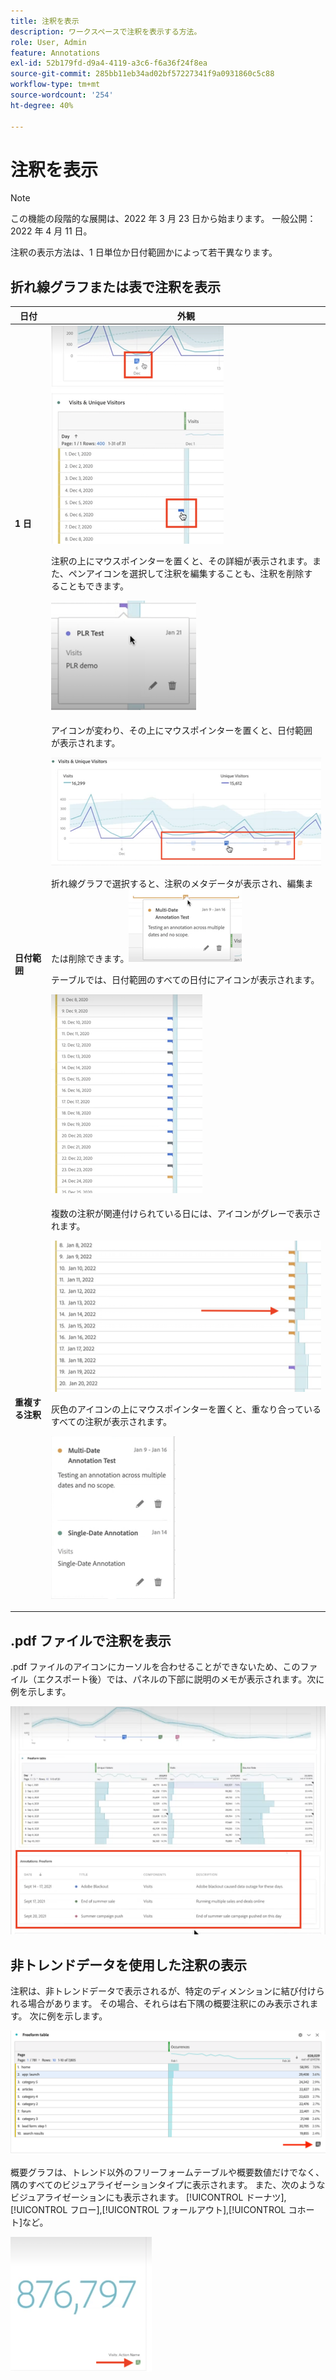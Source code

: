 ```yaml
---
title: 注釈を表示
description: ワークスペースで注釈を表示する方法。
role: User, Admin
feature: Annotations
exl-id: 52b179fd-d9a4-4119-a3c6-f6a36f24f8ea
source-git-commit: 285bb11eb34ad02bf57227341f9a0931860c5c88
workflow-type: tm+mt
source-wordcount: '254'
ht-degree: 40%

---
```


# 注釈を表示

>[!NOTE]
>
>この機能の段階的な展開は、2022 年 3 月 23 日から始まります。 一般公開：2022 年 4 月 11 日。

注釈の表示方法は、1 日単位か日付範囲かによって若干異なります。

## 折れ線グラフまたは表で注釈を表示

| 日付 | 外観 |
| --- | --- |
| **1 日** | ![](assets/single-day.png)<p>注釈の上にマウスポインターを置くと、その詳細が表示されます。また、ペンアイコンを選択して注釈を編集することも、注釈を削除することもできます。<p> ![](assets/hover.png) |
| **日付範囲** | アイコンが変わり、その上にマウスポインターを置くと、日付範囲が表示されます。<p>![](assets/multi-day.png)<p>折れ線グラフで選択すると、注釈のメタデータが表示され、編集または削除できます。![](assets/multi-hover.png)<p>テーブルでは、日付範囲のすべての日付にアイコンが表示されます。<p>![](assets/multi-day-table.png) |
| **重複する注釈** | 複数の注釈が関連付けられている日には、アイコンがグレーで表示されます。<p>![](assets/grey.png)<p>灰色のアイコンの上にマウスポインターを置くと、重なり合っているすべての注釈が表示されます。<p>![](assets/overlap.png) |

## .pdf ファイルで注釈を表示

.pdf ファイルのアイコンにカーソルを合わせることができないため、このファイル（エクスポート後）では、パネルの下部に説明のメモが表示されます。次に例を示します。

![](assets/ann-pdf.png)

## 非トレンドデータを使用した注釈の表示

注釈は、非トレンドデータで表示されるが、特定のディメンションに結び付けられる場合があります。 その場合、それらは右下隅の概要注釈にのみ表示されます。 次に例を示します。

![](assets/non-date.png)

概要グラフは、トレンド以外のフリーフォームテーブルや概要数値だけでなく、隅のすべてのビジュアライゼーションタイプに表示されます。 また、次のようなビジュアライゼーションにも表示されます。 [!UICONTROL ドーナツ], [!UICONTROL フロー],[!UICONTROL フォールアウト],[!UICONTROL コホート]など。

![](assets/ann-summary.png)
